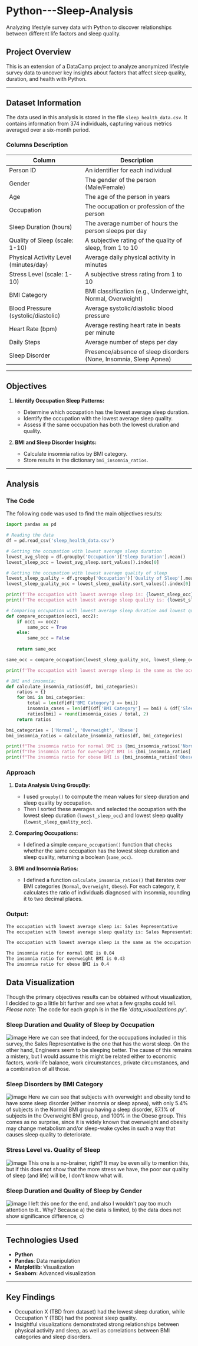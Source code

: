 # Python---Sleep-Analysis
Analyzing lifestyle survey data with Python to discover relationships between different life factors and sleep quality.

## Project Overview
This is an extension of a DataCamp project to analyze anonymized lifestyle survey data to uncover key insights about factors that affect sleep quality, duration, and health with Python.

---

## Dataset Information

The data used in this analysis is stored in the file `sleep_health_data.csv`. It contains information from 374 individuals, capturing various metrics averaged over a six-month period.

### Columns Description

| Column                    | Description                                                                 |
|----------------------------|-----------------------------------------------------------------------------|
| Person ID                 | An identifier for each individual                                           |
| Gender                    | The gender of the person (Male/Female)                                      |
| Age                       | The age of the person in years                                              |
| Occupation                | The occupation or profession of the person                                  |
| Sleep Duration (hours)    | The average number of hours the person sleeps per day                       |
| Quality of Sleep (scale: 1-10) | A subjective rating of the quality of sleep, from 1 to 10               |
| Physical Activity Level (minutes/day) | Average daily physical activity in minutes                     |
| Stress Level (scale: 1-10) | A subjective stress rating from 1 to 10                                      |
| BMI Category              | BMI classification (e.g., Underweight, Normal, Overweight)                  |
| Blood Pressure (systolic/diastolic) | Average systolic/diastolic blood pressure                            |
| Heart Rate (bpm)          | Average resting heart rate in beats per minute                               |
| Daily Steps               | Average number of steps per day                                              |
| Sleep Disorder            | Presence/absence of sleep disorders (None, Insomnia, Sleep Apnea)            |

---

## Objectives

1. **Identify Occupation Sleep Patterns:**
   - Determine which occupation has the lowest average sleep duration.
   - Identify the occupation with the lowest average sleep quality.
   - Assess if the same occupation has both the lowest duration and quality.

2. **BMI and Sleep Disorder Insights:**
   - Calculate insomnia ratios by BMI category.
   - Store results in the dictionary `bmi_insomnia_ratios`.

---

## Analysis

### The Code
The following code was used to find the main objectives results:
```python
import pandas as pd

# Reading the data
df = pd.read_csv('sleep_health_data.csv')

# Getting the occupation with lowest average sleep duration
lowest_avg_sleep = df.groupby('Occupation')['Sleep Duration'].mean()
lowest_sleep_occ = lowest_avg_sleep.sort_values().index[0] 

# Getting the occupation with lowest average quality of sleep
lowest_sleep_quality = df.groupby('Occupation')['Quality of Sleep'].mean()
lowest_sleep_quality_occ = lowest_sleep_quality.sort_values().index[0]

print(f'The occupation with lowest average sleep is: {lowest_sleep_occ}')
print(f'The occupation with lowest average sleep quality is: {lowest_sleep_quality_occ}\n')

# Comparing occupation with lowest average sleep duration and lowest quality of sleep
def compare_occupation(occ1, occ2):
    if occ1 == occ2:
        same_occ = True
    else:
        same_occ = False
    
    return same_occ

same_occ = compare_occupation(lowest_sleep_quality_occ, lowest_sleep_occ)

print(f'The occupation with lowest average sleep is the same as the occupation with lowest average sleep quality: {same_occ}\n')

# BMI and insomnia:
def calculate_insomnia_ratios(df, bmi_categories):
    ratios = {}
    for bmi in bmi_categories:
        total = len(df[df['BMI Category'] == bmi])
        insomnia_cases = len(df[(df['BMI Category'] == bmi) & (df['Sleep Disorder'] == 'Insomnia')])
        ratios[bmi] = round(insomnia_cases / total, 2) 
    return ratios

bmi_categories = ['Normal', 'Overweight', 'Obese']
bmi_insomnia_ratios = calculate_insomnia_ratios(df, bmi_categories)

print(f"The insomnia ratio for normal BMI is {bmi_insomnia_ratios['Normal']}")
print(f"The insomnia ratio for overweight BMI is {bmi_insomnia_ratios['Overweight']}")
print(f"The insomnia ratio for obese BMI is {bmi_insomnia_ratios['Obese']}")
```

### Approach
1. **Data Analysis Using GroupBy:**  
   - I used `groupby()` to compute the mean values for sleep duration and sleep quality by occupation.  
   - Then I sorted these averages and selected the occupation with the lowest sleep duration (`lowest_sleep_occ`) and lowest sleep quality (`lowest_sleep_quality_occ`).  

2. **Comparing Occupations:**  
   - I defined a simple `compare_occupation()` function that checks whether the same occupation has the lowest sleep duration and sleep quality, returning a boolean (`same_occ`).  

3. **BMI and Insomnia Ratios:**  
   - I defined a function `calculate_insomnia_ratios()` that iterates over BMI categories (`Normal`, `Overweight`, `Obese`). For each category, it calculates the ratio of individuals diagnosed with insomnia, rounding it to two decimal places.  

### Output:
```bash
The occupation with lowest average sleep is: Sales Representative
The occupation with lowest average sleep quality is: Sales Representative

The occupation with lowest average sleep is the same as the occupation with lowest average sleep quality: True

The insomnia ratio for normal BMI is 0.04
The insomnia ratio for overweight BMI is 0.43
The insomnia ratio for obese BMI is 0.4
```

## Data Visualization
Though the primary objectives results can be obtained without visualization, I decided to go a little bit further and see what a few graphs could tell.
*Please note*: The code for each graph is in the file *'data_visualizations.py'*.

### Sleep Duration and Quality of Sleep by Occupation
![image](https://github.com/user-attachments/assets/215df963-d5b8-4ac0-a83e-c66ad0714fad)
Here we can see that indeed, for the occupations included in this survey, the Sales Representative is the one that has the worst sleep. On the other hand, Engineers seem to be sleeping better. The cause of this remains a mistery, but I would assume this might be related either to economic factors, work-life balance, work circumstances, private circumstances, and a combination of all those.

### Sleep Disorders by BMI Category
![image](https://github.com/user-attachments/assets/0d440737-c405-473a-ac55-c9558f303e70)
Here we can see that subjects with overweight and obesity tend to have some sleep disorder (either insomnia or sleep apnea), with only 5.4% of subjects in the Normal BMI group having a sleep disorder, 87.1% of subjects in the Overweight BMI group, and 100% in the Obese group. This comes as no surprise, since it is widely known that overweight and obesity may change metabolism and/or sleep-wake cycles in such a way that causes sleep quality to deteriorate.

### Stress Level vs. Quality of Sleep
![image](https://github.com/user-attachments/assets/f00d524a-11cb-4f08-94b5-929a24b880bf)
This one is a no-brainer, right? 
It may be even silly to mention this, but if this does not show that the more stress we have, the poor our quality of sleep (and life) will be, I don't know what will. 

### Sleep Duration and Quality of Sleep by Gender
![image](https://github.com/user-attachments/assets/e7301aa8-088b-4cfa-9d9a-992e6f5c9158)
I left this one for the end, and also I wouldn't pay too much attention to it.. Why? Because a) the data is limited, b) the data does not show significance difference, c) 

---

## Technologies Used
- **Python**
- **Pandas**: Data manipulation
- **Matplotlib**: Visualization
- **Seaborn**: Advanced visualization

---

## Key Findings
- Occupation X (TBD from dataset) had the lowest sleep duration, while Occupation Y (TBD) had the poorest sleep quality.
- Insightful visualizations demonstrated strong relationships between physical activity and sleep, as well as correlations between BMI categories and sleep disorders.

